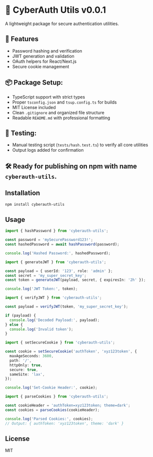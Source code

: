 # 🚀 CyberAuth Utils v0.0.1

A lightweight package for secure authentication utilities.
## 🔐 Features

- Password hashing and verification
- JWT generation and validation
- OAuth helpers for React/Next.js
- Secure cookie management

## 📦 Package Setup:
- TypeScript support with strict types
- Proper `tsconfig.json` and `tsup.config.ts` for builds
- MIT License included
- Clean `.gitignore` and organized file structure
- Readable `README.md` with professional formatting

## 🧪 Testing:
- Manual testing script (`tests/hash.test.ts`) to verify all core utilities
- Output logs added for confirmation

## 🛠️ Ready for publishing on npm with name `cyberauth-utils`.

## Installation

```bash
npm install cyberauth-utils
```

## Usage

```ts
import { hashPassword } from 'cyberauth-utils';

const password = 'mySecurePassword123!';
const hashedPassword = await hashPassword(password);

console.log('Hashed Password:', hashedPassword);
```
```ts
import { generateJWT } from 'cyberauth-utils';

const payload = { userId: '123', role: 'admin' };
const secret = 'my_super_secret_key';
const token = generateJWT(payload, secret, { expiresIn: '2h' });

console.log('JWT Token:', token);
```
```ts
import { verifyJWT } from 'cyberauth-utils';

const payload = verifyJWT(token, 'my_super_secret_key');

if (payload) {
  console.log('Decoded Payload:', payload);
} else {
  console.log('Invalid token');
}
```
```ts
import { setSecureCookie } from 'cyberauth-utils';

const cookie = setSecureCookie('authToken', 'xyz123token', {
  maxAgeSeconds: 3600,
  path: '/',
  httpOnly: true,
  secure: true,
  sameSite: 'lax',
});

console.log('Set-Cookie Header:', cookie);
```
```ts
import { parseCookies } from 'cyberauth-utils';

const cookieHeader = 'authToken=xyz123token; theme=dark';
const cookies = parseCookies(cookieHeader);

console.log('Parsed Cookies:', cookies);
// Output: { authToken: 'xyz123token', theme: 'dark' }
```

## License

MIT